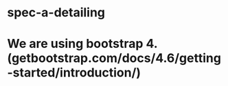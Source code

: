 # spec-a-detailing

# We are using bootstrap 4. (getbootstrap.com/docs/4.6/getting-started/introduction/)